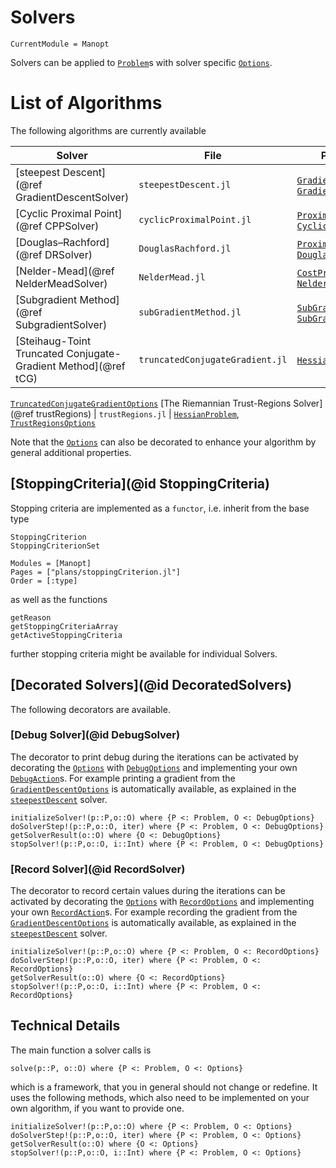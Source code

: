 
# Solvers

```@meta
CurrentModule = Manopt
```

Solvers can be applied to [`Problem`](@ref)s with solver
specific [`Options`](@ref).

# List of Algorithms

The following algorithms are currently available

| Solver  | File   | Problem & Option  |
----------|--------|-------------------|
[steepest Descent](@ref GradientDescentSolver) | `steepestDescent.jl` |  [`GradientProblem`](@ref), [`GradientDescentOptions`](@ref)
[Cyclic Proximal Point](@ref CPPSolver) | `cyclicProximalPoint.jl` | [`ProximalProblem`](@ref), [`CyclicProximalPointOptions`](@ref)
[Douglas–Rachford](@ref DRSolver) | `DouglasRachford.jl` | [`ProximalProblem`](@ref), [`DouglasRachfordOptions`](@ref)
[Nelder-Mead](@ref NelderMeadSolver) | `NelderMead.jl` | [`CostProblem`](@ref), [`NelderMeadOptions`](@ref)
[Subgradient Method](@ref SubgradientSolver) | `subGradientMethod.jl` | [`SubGradientProblem`](@ref), [`SubGradientMethodOptions`](@ref)
[Steihaug-Toint Truncated Conjugate-Gradient Method](@ref tCG) | `truncatedConjugateGradient.jl` | [`HessianProblem`](@ref),
[`TruncatedConjugateGradientOptions`](@ref)
[The Riemannian Trust-Regions Solver](@ref trustRegions) | `trustRegions.jl` |
[`HessianProblem`](@ref), [`TrustRegionsOptions`](@ref)

Note that the [`Options`](@ref) can also be decorated to enhance your algorithm
by general additional properties.

## [StoppingCriteria](@id StoppingCriteria)

Stopping criteria are implemented as a `functor`, i.e. inherit from the base type

```@docs
StoppingCriterion
StoppingCriterionSet
```

```@autodocs
Modules = [Manopt]
Pages = ["plans/stoppingCriterion.jl"]
Order = [:type]
```

as well as the functions

```@docs
getReason
getStoppingCriteriaArray
getActiveStoppingCriteria
```

further stopping criteria might be available for individual Solvers.

## [Decorated Solvers](@id DecoratedSolvers)

The following decorators are available.

### [Debug Solver](@id DebugSolver)

The decorator to print debug during the iterations can be activated by
decorating the [`Options`](@ref) with [`DebugOptions`](@ref) and implementing
your own [`DebugAction`](@ref)s.
For example printing a gradient from the [`GradientDescentOptions`](@ref) is
automatically available, as explained in the [`steepestDescent`](@ref) solver.

```@docs
initializeSolver!(p::P,o::O) where {P <: Problem, O <: DebugOptions}
doSolverStep!(p::P,o::O, iter) where {P <: Problem, O <: DebugOptions}
getSolverResult(o::O) where {O <: DebugOptions}
stopSolver!(p::P,o::O, i::Int) where {P <: Problem, O <: DebugOptions}
```

### [Record Solver](@id RecordSolver)

The decorator to record certain values during the iterations can be activated by
decorating the [`Options`](@ref) with [`RecordOptions`](@ref) and implementing
your own [`RecordAction`](@ref)s.
For example recording the gradient from the [`GradientDescentOptions`](@ref) is
automatically available, as explained in the [`steepestDescent`](@ref) solver.

```@docs
initializeSolver!(p::P,o::O) where {P <: Problem, O <: RecordOptions}
doSolverStep!(p::P,o::O, iter) where {P <: Problem, O <: RecordOptions}
getSolverResult(o::O) where {O <: RecordOptions}
stopSolver!(p::P,o::O, i::Int) where {P <: Problem, O <: RecordOptions}
```

## Technical Details

 The main function a solver calls is

```@docs
solve(p::P, o::O) where {P <: Problem, O <: Options}
```

which is a framework, that you in general should not change or redefine.
It uses the following methods, which also need to be implemented on your own
algorithm, if you want to provide one.

```@docs
initializeSolver!(p::P,o::O) where {P <: Problem, O <: Options}
doSolverStep!(p::P,o::O, iter) where {P <: Problem, O <: Options}
getSolverResult(o::O) where {O <: Options}
stopSolver!(p::P,o::O, i::Int) where {P <: Problem, O <: Options}
```
